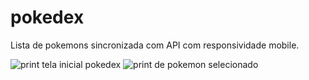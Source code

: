 # pokedex
Lista de pokemons sincronizada com API com responsividade mobile. 

![print tela inicial pokedex](https://github.com/DevHenriquecido/pokedex/assets/108635477/cb65efa5-f942-4e39-a1fd-008b9556d88e)
![print de pokemon selecionado](https://github.com/DevHenriquecido/pokedex/assets/108635477/0c44ecdf-1c57-4de1-aa24-06518557ed5f)
